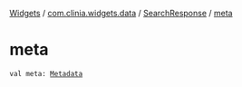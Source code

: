 [Widgets](../../index.md) / [com.clinia.widgets.data](../index.md) / [SearchResponse](index.md) / [meta](./meta.md)

# meta

`val meta: `[`Metadata`](../-metadata/index.md)